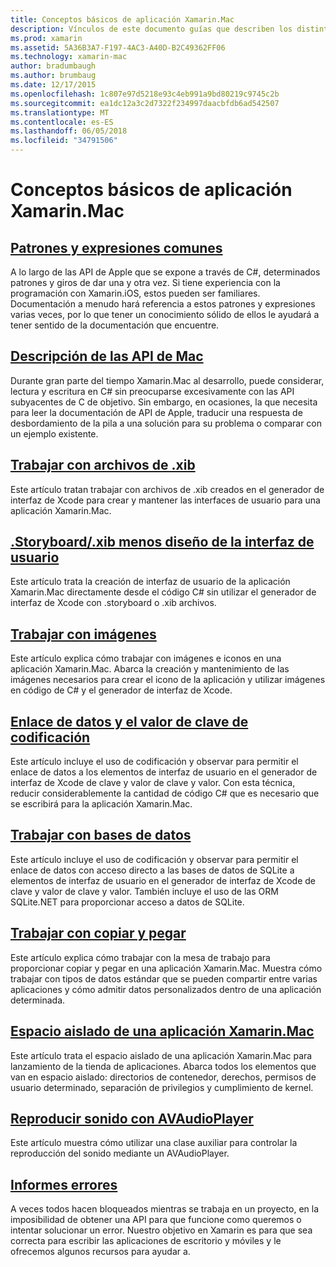 ```yaml
---
title: Conceptos básicos de aplicación Xamarin.Mac
description: Vínculos de este documento guías que describen los distintos conceptos necesarios para entender al desarrollar aplicaciones de Xamarin.Mac.
ms.prod: xamarin
ms.assetid: 5A36B3A7-F197-4AC3-A40D-B2C49362FF06
ms.technology: xamarin-mac
author: bradumbaugh
ms.author: brumbaug
ms.date: 12/17/2015
ms.openlocfilehash: 1c807e97d5218e93c4eb991a9bd80219c9745c2b
ms.sourcegitcommit: ea1dc12a3c2d7322f234997daacbfdb6ad542507
ms.translationtype: MT
ms.contentlocale: es-ES
ms.lasthandoff: 06/05/2018
ms.locfileid: "34791506"
---
```

# <a name="xamarinmac-application-fundamentals"></a>Conceptos básicos de aplicación Xamarin.Mac

## <a name="common-patterns-and-idiomsmacapp-fundamentalspatternsmd"></a>[Patrones y expresiones comunes](~/mac/app-fundamentals/patterns.md)

A lo largo de las API de Apple que se expone a través de C#, determinados patrones y giros de dar una y otra vez. Si tiene experiencia con la programación con Xamarin.iOS, estos pueden ser familiares. Documentación a menudo hará referencia a estos patrones y expresiones varias veces, por lo que tener un conocimiento sólido de ellos le ayudará a tener sentido de la documentación que encuentre.

## <a name="understanding-mac-apismacapp-fundamentalsmac-apismd"></a>[Descripción de las API de Mac](~/mac/app-fundamentals/mac-apis.md)

Durante gran parte del tiempo Xamarin.Mac al desarrollo, puede considerar, lectura y escritura en C# sin preocuparse excesivamente con las API subyacentes de C de objetivo. Sin embargo, en ocasiones, la que necesita para leer la documentación de API de Apple, traducir una respuesta de desbordamiento de la pila a una solución para su problema o comparar con un ejemplo existente.

## <a name="working-with-xib-filesmacapp-fundamentalsxibmd"></a>[Trabajar con archivos de .xib](~/mac/app-fundamentals/xib.md)

Este artículo tratan trabajar con archivos de .xib creados en el generador de interfaz de Xcode para crear y mantener las interfaces de usuario para una aplicación Xamarin.Mac.

## <a name="storyboardxib-less-user-interface-designmacapp-fundamentalsxibless-uimd"></a>[.Storyboard/.xib menos diseño de la interfaz de usuario](~/mac/app-fundamentals/xibless-ui.md)

Este artículo trata la creación de interfaz de usuario de la aplicación Xamarin.Mac directamente desde el código C# sin utilizar el generador de interfaz de Xcode con .storyboard o .xib archivos.

## <a name="working-with-imagesmacapp-fundamentalsimagemd"></a>[Trabajar con imágenes](~/mac/app-fundamentals/image.md)

Este artículo explica cómo trabajar con imágenes e iconos en una aplicación Xamarin.Mac. Abarca la creación y mantenimiento de las imágenes necesarios para crear el icono de la aplicación y utilizar imágenes en código de C# y el generador de interfaz de Xcode.

## <a name="data-binding-and-key-value-codingmacapp-fundamentalsdatabindingmd"></a>[Enlace de datos y el valor de clave de codificación](~/mac/app-fundamentals/databinding.md)

Este artículo incluye el uso de codificación y observar para permitir el enlace de datos a los elementos de interfaz de usuario en el generador de interfaz de Xcode de clave y valor de clave y valor. Con esta técnica, reducir considerablemente la cantidad de código C# que es necesario que se escribirá para la aplicación Xamarin.Mac. 

## <a name="working-with-databasesmacapp-fundamentalsdatabasesmd"></a>[Trabajar con bases de datos](~/mac/app-fundamentals/databases.md)

Este artículo incluye el uso de codificación y observar para permitir el enlace de datos con acceso directo a las bases de datos de SQLite a elementos de interfaz de usuario en el generador de interfaz de Xcode de clave y valor de clave y valor. También incluye el uso de las ORM SQLite.NET para proporcionar acceso a datos de SQLite.

## <a name="working-with-copy-and-pastemacapp-fundamentalscopy-pastemd"></a>[Trabajar con copiar y pegar](~/mac/app-fundamentals/copy-paste.md)

Este artículo explica cómo trabajar con la mesa de trabajo para proporcionar copiar y pegar en una aplicación Xamarin.Mac. Muestra cómo trabajar con tipos de datos estándar que se pueden compartir entre varias aplicaciones y cómo admitir datos personalizados dentro de una aplicación determinada.

## <a name="sandboxing-a-xamarinmac-appmacapp-fundamentalssandboxingmd"></a>[Espacio aislado de una aplicación Xamarin.Mac](~/mac/app-fundamentals/sandboxing.md)

Este artículo trata el espacio aislado de una aplicación Xamarin.Mac para lanzamiento de la tienda de aplicaciones. Abarca todos los elementos que van en espacio aislado: directorios de contenedor, derechos, permisos de usuario determinado, separación de privilegios y cumplimiento de kernel.

## <a name="playing-sound-with-avaudioplayermacapp-fundamentalssoundsmd"></a>[Reproducir sonido con AVAudioPlayer](~/mac/app-fundamentals/sounds.md)

Este artículo muestra cómo utilizar una clase auxiliar para controlar la reproducción del sonido mediante un AVAudioPlayer.

## <a name="reporting-bugsmacapp-fundamentalstroubleshootingmd"></a>[Informes errores](~/mac/app-fundamentals/troubleshooting.md)

A veces todos hacen bloqueados mientras se trabaja en un proyecto, en la imposibilidad de obtener una API para que funcione como queremos o intentar solucionar un error. Nuestro objetivo en Xamarin es para que sea correcta para escribir las aplicaciones de escritorio y móviles y le ofrecemos algunos recursos para ayudar a.
